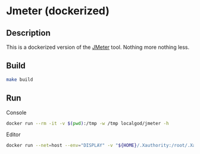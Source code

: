 # Jmeter (dockerized)

## Description
This is a dockerized version of the [JMeter](https://jmeter.apache.org/) tool. Nothing more nothing less.

## Build
```bash
make build
```

## Run
Console

```bash
docker run --rm -it -v $(pwd):/tmp -w /tmp localgod/jmeter -h
```

Editor

```bash
docker run --net=host --env="DISPLAY" -v "${HOME}/.Xauthority:/root/.Xauthority" --rm -it -v $(pwd):/tmp -w /tmp localgod/jmeter
```
